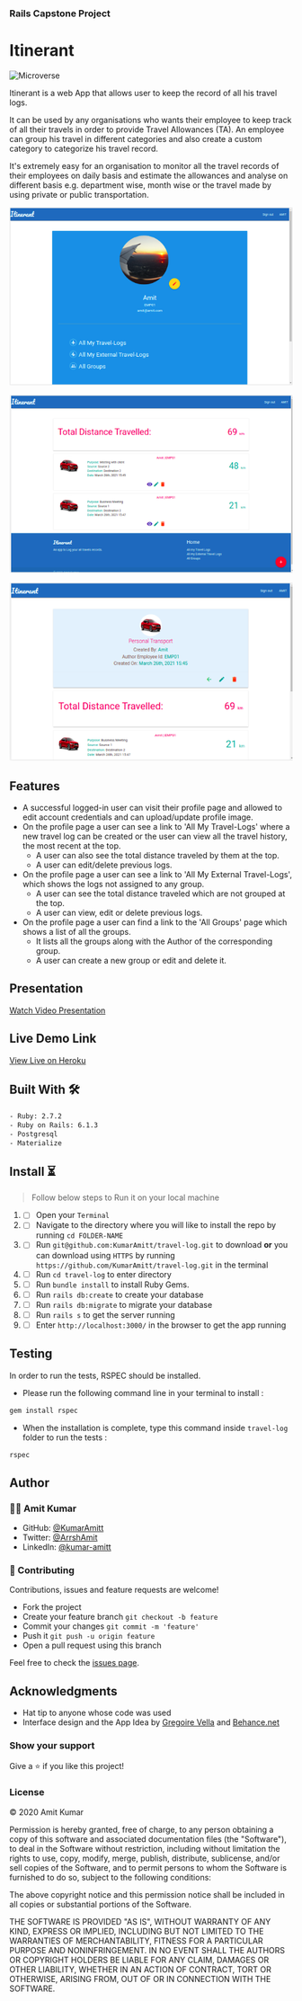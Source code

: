 ### Rails Capstone Project

# Itinerant

![Microverse](https://img.shields.io/badge/-Microverse-6F23FF?style=for-the-badge)

Itinerant is a web App that allows user to keep the record of all his travel logs.

It can be used by any organisations who wants their employee to keep track of all their travels in order to provide Travel Allowances (TA).
An employee can group his travel in different categories and also create a custom category to categorize his travel record.

It's extremely easy for an organisation to monitor all the travel records of their employees on daily basis and estimate the allowances and analyse on 
different basis e.g. department wise, month wise or the travel made by using private or public transportation.

![screenshot](./app/assets/images/s1.png)

![screenshot](./app/assets/images/s2.png)

![screenshot](./app/assets/images/s3.png)

## Features

* A successful logged-in user can visit their profile page and allowed to edit account credentials and can upload/update profile image.
* On the profile page a user can see a link to 'All My Travel-Logs' where a new travel log can be created or the user can view all the travel history, the most recent at the top.
    * A user can also see the total distance traveled by them at the top.
    * A user can edit/delete previous logs.
* On the profile page a user can see a link to 'All My External Travel-Logs', which shows the logs not assigned to any group.
    * A user can see the total distance traveled which are not grouped at the top.
    * A user can view, edit or delete previous logs.
* On the profile page a user can find a link to the 'All Groups' page which shows a list of all the groups.
    * It lists all the groups along with the Author of the corresponding group.
    * A user can create a new group or edit and delete it.
    
## Presentation

[Watch Video Presentation](https://www.loom.com/share/a93be60688ee40e7b7536def7b9253cf)

## Live Demo Link

[View Live on Heroku](https://glacial-hamlet-02969.herokuapp.com/)


## Built With 🛠

```
- Ruby: 2.7.2
- Ruby on Rails: 6.1.3
- Postgresql
- Materialize
```

## Install ⏳

> Follow below steps to Run it on your local machine

1. - [ ] Open your `Terminal`
2. - [ ] Navigate to the directory where you will like to install the repo by running `cd FOLDER-NAME`
3. - [ ] Run `git@github.com:KumarAmitt/travel-log.git` to download <b>or</b> you can download using `HTTPS` by running `https://github.com/KumarAmitt/travel-log.git` in the terminal
4. - [ ] Run `cd travel-log` to enter directory
5. - [ ] Run `bundle install` to install Ruby Gems.
6. - [ ] Run `rails db:create` to create your database
7. - [ ] Run `rails db:migrate` to migrate your database
8. - [ ] Run `rails s` to get the server running
9. - [ ] Enter `http://localhost:3000/` in the browser to get the app running

## Testing

In order to run the tests, RSPEC should be installed.

- Please run the following command line in your terminal to install :

```bash
gem install rspec
```

- When the installation is complete, type this command inside `travel-log` folder to run the tests :

```bash
rspec
```

## Author

### 👨‍💻 Amit Kumar

- GitHub: [@KumarAmitt](https://github.com/KumarAmitt)
- Twitter: [@ArrshAmit](https://twitter.com/ArrshAmitt)
- LinkedIn: [@kumar-amitt](https://www.linkedin.com/in/kumar-amitt)

### 🤝 Contributing

Contributions, issues and feature requests are welcome!

- Fork the project
- Create your feature branch `git checkout -b feature`
- Commit your changes `git commit -m 'feature'`
- Push it `git push -u origin feature`
- Open a pull request using this branch


Feel free to check the [issues page](https://github.com/KumarAmitt/travel-log/issues).


## Acknowledgments

- Hat tip to anyone whose code was used
- Interface design and the App Idea by [Gregoire Vella](https://www.behance.net/gregoirevella) and [Behance.net](https://www.behance.net/gallery/19759151/Snapscan-iOs-design-and-branding?tracking_source=)

### Show your support

Give a ⭐️ if you like this project!

### License

&copy; 2020 Amit Kumar

Permission is hereby granted, free of charge, to any person obtaining a copy
of this software and associated documentation files (the "Software"), to deal
in the Software without restriction, including without limitation the rights
to use, copy, modify, merge, publish, distribute, sublicense, and/or sell
copies of the Software, and to permit persons to whom the Software is
furnished to do so, subject to the following conditions:

The above copyright notice and this permission notice shall be included in all
copies or substantial portions of the Software.

THE SOFTWARE IS PROVIDED "AS IS", WITHOUT WARRANTY OF ANY KIND, EXPRESS OR
IMPLIED, INCLUDING BUT NOT LIMITED TO THE WARRANTIES OF MERCHANTABILITY,
FITNESS FOR A PARTICULAR PURPOSE AND NONINFRINGEMENT. IN NO EVENT SHALL THE
AUTHORS OR COPYRIGHT HOLDERS BE LIABLE FOR ANY CLAIM, DAMAGES OR OTHER
LIABILITY, WHETHER IN AN ACTION OF CONTRACT, TORT OR OTHERWISE, ARISING FROM,
OUT OF OR IN CONNECTION WITH THE SOFTWARE.
